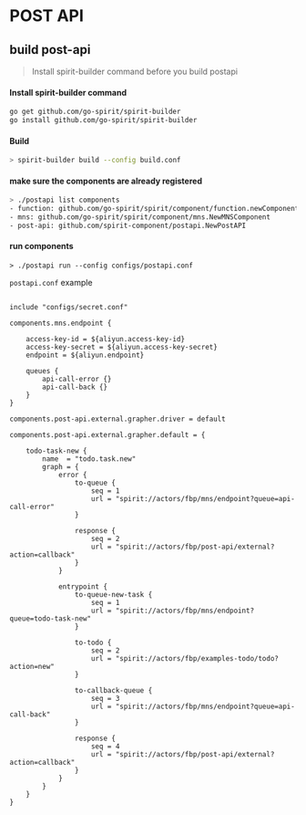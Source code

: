 POST API
========

## build post-api

> Install spirit-builder command before you build postapi

#### Install spirit-builder command

```bash
go get github.com/go-spirit/spirit-builder
go install github.com/go-spirit/spirit-builder
```


#### Build

```bash
> spirit-builder build --config build.conf
```


#### make sure the components are already registered

```bash
> ./postapi list components
- function: github.com/go-spirit/spirit/component/function.newComponentFunc
- mns: github.com/go-spirit/spirit/component/mns.NewMNSComponent
- post-api: github.com/spirit-component/postapi.NewPostAPI
```


#### run components

```
> ./postapi run --config configs/postapi.conf
```

`postapi.conf` example

```hocon

include "configs/secret.conf"

components.mns.endpoint {

	access-key-id = ${aliyun.access-key-id}
	access-key-secret = ${aliyun.access-key-secret}
	endpoint = ${aliyun.endpoint}

	queues {
		api-call-error {}
		api-call-back {}
	}
}

components.post-api.external.grapher.driver = default

components.post-api.external.grapher.default = {

	todo-task-new {
		name  = "todo.task.new"
		graph = {
			error {
				to-queue {
					seq = 1
					url = "spirit://actors/fbp/mns/endpoint?queue=api-call-error"
				}

				response {
					seq = 2
					url = "spirit://actors/fbp/post-api/external?action=callback"
				}
			}

			entrypoint {
				to-queue-new-task {
					seq = 1
					url = "spirit://actors/fbp/mns/endpoint?queue=todo-task-new"
				}

				to-todo {
					seq = 2
					url = "spirit://actors/fbp/examples-todo/todo?action=new"
				}

				to-callback-queue {
					seq = 3
					url = "spirit://actors/fbp/mns/endpoint?queue=api-call-back"
				}

				response {
					seq = 4
					url = "spirit://actors/fbp/post-api/external?action=callback"
				}
			}
		}
	}
}
```